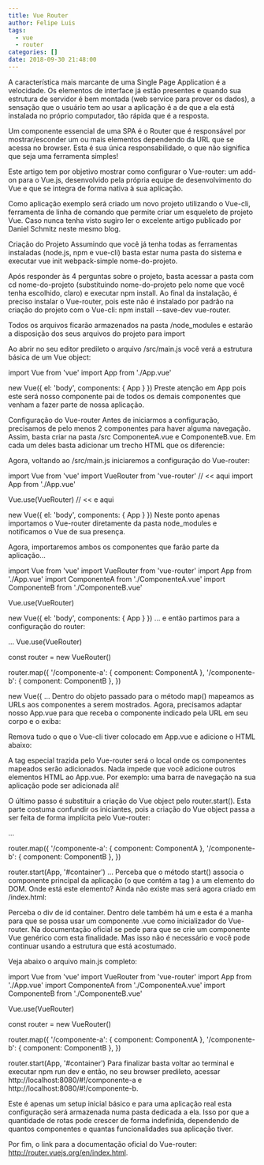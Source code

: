 ```yaml
---
title: Vue Router
author: Felipe Luis
tags:
  - vue
  - router
categories: []
date: 2018-09-30 21:48:00
---
```

A característica mais marcante de uma Single Page Application é a velocidade. Os elementos de interface já estão presentes e quando sua estrutura de servidor é bem montada (web service para prover os dados), a sensação que o usuário tem ao usar a aplicação é a de que a ela está instalada no próprio computador, tão rápida que é a resposta.

Um componente essencial de uma SPA é o Router que é responsável por mostrar/esconder um ou mais elementos dependendo da URL que se acessa no browser. Esta é sua única responsabilidade, o que não significa que seja uma ferramenta simples!

Este artigo tem por objetivo mostrar como configurar o Vue-router: um add-on para o Vue.js, desenvolvido pela própria equipe de desenvolvimento do Vue e que se integra de forma nativa à sua aplicação.

Como aplicação exemplo será criado um novo projeto utilizando o Vue-cli, ferramenta de linha de comando que permite criar um esqueleto de projeto Vue. Caso nunca tenha visto sugiro ler o excelente artigo publicado por Daniel Schmitz neste mesmo blog.

Criação do Projeto
Assumindo que você já tenha todas as ferramentas instaladas (node.js, npm e vue-cli) basta estar numa pasta do sistema e executar vue init webpack-simple nome-do-projeto.



Após responder às 4 perguntas sobre o projeto, basta acessar a pasta com cd nome-do-projeto (substituindo nome-do-projeto pelo nome que você tenha escolhido, claro) e executar npm install. Ao final da instalação, é preciso instalar o Vue-router, pois este não é instalado por padrão na criação do projeto com o Vue-cli: npm install --save-dev vue-router.

Todos os arquivos ficarão armazenados na pasta /node_modules e estarão a disposição dos seus arquivos do projeto para import

Ao abrir no seu editor predileto o arquivo /src/main.js você verá a estrutura básica de um Vue object:

import Vue from 'vue'
import App from './App.vue'

new Vue({
  el: 'body',
  components: { App }
})
Preste atenção em App pois este será nosso componente pai de todos os demais componentes que venham a fazer parte de nossa aplicação.

Configuração do Vue-router
Antes de iniciarmos a configuração, precisamos de pelo menos 2 componentes para haver alguma navegação. Assim, basta criar na pasta /src ComponenteA.vue e ComponenteB.vue. Em cada um deles basta adicionar um trecho HTML que os diferencie:

<template>
    <h1>Componente A</h1>
</template>
<template>
    <h1>Componente B</h1>
</template>
Agora, voltando ao /src/main.js iniciaremos a configuração do Vue-router:

import Vue from 'vue'
import VueRouter from 'vue-router' // << aqui
import App from './App.vue'

Vue.use(VueRouter) // << e aqui

new Vue({
  el: 'body',
  components: { App }
})
Neste ponto apenas importamos o Vue-router diretamente da pasta node_modules e notificamos o Vue de sua presença.

Agora, importaremos ambos os componentes que farão parte da aplicação…

import Vue from 'vue'
import VueRouter from 'vue-router'
import App from './App.vue'
import ComponenteA from './ComponenteA.vue'
import ComponenteB from './ComponenteB.vue'

Vue.use(VueRouter)

new Vue({
  el: 'body',
  components: { App }
})
… e então partimos para a configuração do router:

...
Vue.use(VueRouter)

const router = new VueRouter()

router.map({
    '/componente-a': {
        component: ComponentA
    },
    '/componente-b': {
        component: ComponentB
    },
})

new Vue({
...
Dentro do objeto passado para o método map() mapeamos as URLs aos componentes a serem mostrados. Agora, precisamos adaptar nosso App.vue para que receba o componente indicado pela URL em seu corpo e o exiba:

Remova tudo o que o Vue-cli tiver colocado em App.vue e adicione o HTML abaixo:

<template>
    <div>
        <router-view></router-view>
    </div>
</template>
A tag especial <router-view> trazida pelo Vue-router será o local onde os componentes mapeados serão adicionados. Nada impede que você adicione outros elementos HTML ao App.vue. Por exemplo: uma barra de navegação na sua aplicação pode ser adicionada ali!

O último passo é substituir a criação do Vue object pelo router.start(). Esta parte costuma confundir os iniciantes, pois a criação do Vue object passa a ser feita de forma implícita pelo Vue-router:

...

router.map({
    '/componente-a': {
        component: ComponentA
    },
    '/componente-b': {
        component: ComponentB
    },
})

router.start(App, '#container')
...
Perceba que o método start() associa o componente principal da aplicação (o que contém a tag <router-view>) a um elemento do DOM. Onde está este elemento? Ainda não existe mas será agora criado em /index.html:

<!DOCTYPE html>
<html lang="en">
  <head>
    <meta charset="utf-8">
    <title>route</title>
  </head>
  <body>
    <div id="container">
        <router-view></router-view>
    </div>
    <script src="dist/build.js"></script>
  </body>
</html>
Perceba o div de id container. Dentro dele também há um <router-view> e esta é a manha para que se possa usar um componente .vue como inicializador do Vue-router. Na documentação oficial se pede para que se crie um componente Vue genérico com esta finalidade. Mas isso não é necessário e você pode continuar usando a estrutura que está acostumado.

Veja abaixo o arquivo main.js completo:

import Vue from 'vue'
import VueRouter from 'vue-router'
import App from './App.vue'
import ComponenteA from './ComponenteA.vue'
import ComponenteB from './ComponenteB.vue'

Vue.use(VueRouter)

const router = new VueRouter()

router.map({
    '/componente-a': {
        component: ComponentA
    },
    '/componente-b': {
        component: ComponentB
    },
})

router.start(App, '#container')
Para finalizar basta voltar ao terminal e executar npm run dev e então, no seu browser predileto, acessar http://localhost:8080/#!/componente-a e http://localhost:8080/#!/componente-b.

Este é apenas um setup inicial básico e para uma aplicação real esta configuração será armazenada numa pasta dedicada a ela. Isso por que a quantidade de rotas pode crescer de forma indefinida, dependendo de quantos componentes e quantas funcionalidades sua aplicação tiver.

Por fim, o link para a documentação oficial do Vue-router: http://router.vuejs.org/en/index.html.
